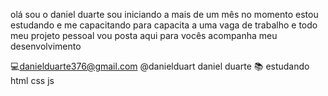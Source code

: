 olá sou o daniel duarte sou iniciando a mais de um mês  no momento estou estudando e me capacitando para capacita  a uma vaga de trabalho e todo meu projeto pessoal vou posta aqui para vocês  acompanha meu desenvolvimento

💻danielduarte376@gmail.com
@danielduart
daniel duarte
📚 estudando html css js
<!--
**Danielduarte00/danielduarte00** is a ✨ _special_ ✨ repository because its `README.md` (this file) appears on your GitHub profile.

olá sou o daniel duarte sou iniciando a mais de um mês  no momento estou estudando e me capacitando para capacita  a uma vaga de trabalho e todo meu projeto pessoal vou posta aqui para vocês  acompanha meu desenvolvimento

💻danielduarte376@gmail.com
@danielduart
daniel duarte
📚 estudando html css js

-->
